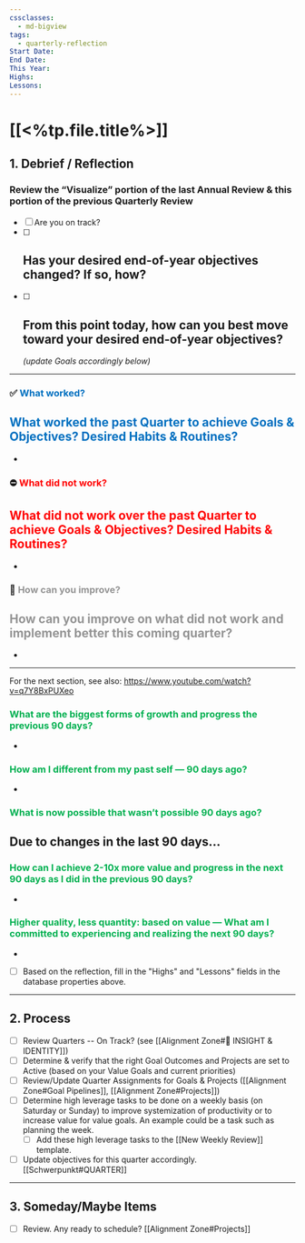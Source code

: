 ```yaml
---
cssclasses:
  - md-bigview
tags:
  - quarterly-reflection
Start Date: 
End Date: 
This Year: 
Highs: 
Lessons:
---
```

# [[<%tp.file.title%>]]

## 1. Debrief / Reflection

### Review the “Visualize” portion of the last Annual Review & this portion of the previous Quarterly Review
- [ ] Are you on track?
- [ ] Has your desired end-of-year objectives changed? If so, how?
	- 
- [ ] From this point today, how can you best move toward your desired end-of-year objectives?
	- 
	 *(update Goals accordingly below)*

---

### ✅ <span style="color:rgb(0, 112, 192)">What worked?</span>
<span style="color:rgb(0, 112, 192)">What worked the past Quarter to achieve Goals & Objectives? Desired Habits & Routines?</span>
- 
- 

### ⛔ <span style="color:rgb(255, 0, 0)">What did not work?</span>
<span style="color:rgb(255, 0, 0)">What did not work over the past Quarter to achieve Goals & Objectives? Desired Habits & Routines?</span>
- 
- 

### 🚀 <span style="color:rgb(148, 148, 148)">How can you improve?</span> 
<span style="color:rgb(148, 148, 148)">How can you improve on what did not work and implement better this coming quarter?</span> 
- 
- 

---
For the next section, see also: https://www.youtube.com/watch?v=q7Y8BxPUXeo

### <span style="color:rgb(0, 176, 80)">What are the biggest forms of growth and progress the previous 90 days?</span>
- 

### <span style="color:rgb(0, 176, 80)">How am I different from my past self — 90 days ago?</span>
- 

### <span style="color:rgb(0, 176, 80)">What is now possible that wasn’t possible 90 days ago?</span>
Due to changes in the last 90 days…
- 

### <span style="color:rgb(0, 176, 80)">How can I achieve 2-10x more value and progress in the next 90 days as I did in the previous 90 days?</span>
- 

### <span style="color:rgb(0, 176, 80)">Higher quality, less quantity: based on value — What am I committed to experiencing and realizing the next 90 days?</span>
- 

- [ ] Based on the reflection, fill in the "Highs" and "Lessons" fields in the database properties above.

---
## 2. Process
- [ ] Review Quarters -- On Track? (see [[Alignment Zone#🧠 INSIGHT & IDENTITY]])
- [ ] Determine & verify that the right Goal Outcomes and Projects are set to Active (based on your Value Goals and current priorities)
- [ ] Review/Update Quarter Assignments for Goals & Projects ([[Alignment Zone#Goal Pipelines]], [[Alignment Zone#Projects]])
- [ ] Determine high leverage tasks to be done on a weekly basis (on Saturday or Sunday) to improve systemization of productivity or to increase value for value goals. An example could be a task such as planning the week. 
	- [ ] Add these high leverage tasks to the [[New Weekly Review]] template.
- [ ] Update objectives for this quarter accordingly.
[[Schwerpunkt#QUARTER]]

---
## 3. Someday/Maybe Items
- [ ] Review. Any ready to schedule?
[[Alignment Zone#Projects]]